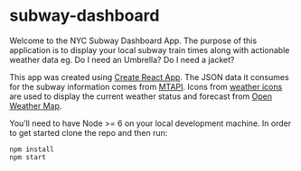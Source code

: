 # subway-dashboard

Welcome to the NYC Subway Dashboard App.
The purpose of this application is to display your local subway train times along with actionable weather data eg. Do I need an Umbrella? Do I need a jacket?

This app was created using [Create React App](https://github.com/facebookincubator/create-react-app).
The JSON data it consumes for the subway information comes from [MTAPI](https://github.com/jonthornton/MTAPI).
Icons from [weather icons](https://github.com/erikflowers/weather-icons) are used to display the current weather status and forecast from [Open Weather Map](https://openweathermap.org/).

You’ll need to have Node >= 6 on your local development machine.
In order to get started clone the repo and then run:
```
npm install
npm start
```
